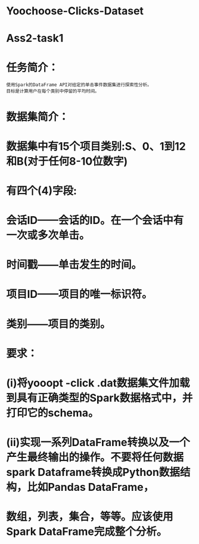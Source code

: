 # Yoochoose-Clicks-Dataset
# Ass2-task1

# 任务简介：
    使用Spark的DataFrame API对给定的单击事件数据集进行探索性分析。
    目标是计算用户在每个类别中停留的平均时间。

# 数据集简介：
# 数据集中有15个项目类别:S、0、1到12和B(对于任何8-10位数字)
# 有四个(4)字段:
# 会话ID——会话的ID。在一个会话中有一次或多次单击。
# 时间戳——单击发生的时间。
# 项目ID——项目的唯一标识符。
# 类别——项目的类别。
  
# 要求：
# (i)将yooopt -click .dat数据集文件加载到具有正确类型的Spark数据格式中，并打印它的schema。
# (ii)实现一系列DataFrame转换以及一个产生最终输出的操作。不要将任何数据 spark Dataframe转换成Python数据结构，比如Pandas DataFrame，
# 数组，列表，集合，等等。应该使用Spark DataFrame完成整个分析。
  

  
